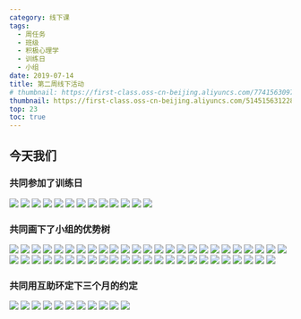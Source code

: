 ```yaml
---
category: 线下课
tags:
  - 周任务
  - 班级
  - 积极心理学
  - 训练日
  - 小组
date: 2019-07-14
title: 第二周线下活动
# thumbnail: https://first-class.oss-cn-beijing.aliyuncs.com/7741563097937_.pic_hd.jpg
thumbnail: https://first-class.oss-cn-beijing.aliyuncs.com/51451563122895_.pic.jpg
top: 23
toc: true
---
```


## 今天我们
<!-- more -->

### 共同参加了训练日
<div class="justified-gallery">
    <img src="https://first-class.oss-cn-beijing.aliyuncs.com/51141563114041_.pic.jpg">
    <img src="https://first-class.oss-cn-beijing.aliyuncs.com/51121563114035_.pic.jpg">
    <img src="https://first-class.oss-cn-beijing.aliyuncs.com/51111563114019_.pic.jpg">
    <img src="https://first-class.oss-cn-beijing.aliyuncs.com/51211563114100_.pic.jpg">
    <img src="https://first-class.oss-cn-beijing.aliyuncs.com/51221563114119_.pic.jpg">
    <img src="https://first-class.oss-cn-beijing.aliyuncs.com/51151563114043_.pic.jpg">
    <img src="https://first-class.oss-cn-beijing.aliyuncs.com/51201563114095_.pic.jpg">
    <img src="https://first-class.oss-cn-beijing.aliyuncs.com/51511563122901_.pic.jpg">
    <img src="https://first-class.oss-cn-beijing.aliyuncs.com/51101563113980_.pic.jpg">
    <img src="https://first-class.oss-cn-beijing.aliyuncs.com/51171563114049_.pic.jpg">
    <img src="https://first-class.oss-cn-beijing.aliyuncs.com/51191563114093_.pic.jpg">
    <img src="https://first-class.oss-cn-beijing.aliyuncs.com/51181563114065_.pic.jpg">
    <img src="https://first-class.oss-cn-beijing.aliyuncs.com/51131563114040_.pic.jpg">
</div>


### 共同画下了小组的优势树

<div class="justified-gallery">
    <img src="https://first-class.oss-cn-beijing.aliyuncs.com/7451563093653_.pic_hd.jpg">
    <img src="https://first-class.oss-cn-beijing.aliyuncs.com/7541563093714_.pic_hd.jpg">
    <img src="https://first-class.oss-cn-beijing.aliyuncs.com/7561563093733_.pic_hd.jpg">
    <img src="https://first-class.oss-cn-beijing.aliyuncs.com/7411563093615_.pic_hd.jpg">
    <img src="https://first-class.oss-cn-beijing.aliyuncs.com/7421563093623_.pic_hd.jpg">
    <img src="https://first-class.oss-cn-beijing.aliyuncs.com/7571563093741_.pic_hd.jpg">
    <img src="https://first-class.oss-cn-beijing.aliyuncs.com/7481563093679_.pic_hd.jpg">
    <img src="https://first-class.oss-cn-beijing.aliyuncs.com/7521563093703_.pic_hd.jpg">
    <img src="https://first-class.oss-cn-beijing.aliyuncs.com/7501563093693_.pic_hd.jpg">
    <img src="https://first-class.oss-cn-beijing.aliyuncs.com/7591563093921_.pic_hd.jpg">
    <img src="https://first-class.oss-cn-beijing.aliyuncs.com/7471563093673_.pic_hd.jpg">
    <img src="https://first-class.oss-cn-beijing.aliyuncs.com/7431563093631_.pic_hd.jpg">
    <img src="https://first-class.oss-cn-beijing.aliyuncs.com/7461563093664_.pic_hd.jpg">
    <img src="https://first-class.oss-cn-beijing.aliyuncs.com/7441563093643_.pic_hd.jpg">
    <img src="https://first-class.oss-cn-beijing.aliyuncs.com/7581563093916_.pic_hd.jpg">
    <img src="https://first-class.oss-cn-beijing.aliyuncs.com/51971563113501_.pic.jpg">
    <img src="https://first-class.oss-cn-beijing.aliyuncs.com/51961563113500_.pic.jpg">
    <img src="https://first-class.oss-cn-beijing.aliyuncs.com/51491563122899_.pic.jpg">
    <img src="https://first-class.oss-cn-beijing.aliyuncs.com/51471563122897_.pic.jpg">
    <img src="https://first-class.oss-cn-beijing.aliyuncs.com/51951563113487_.pic.jpg">
    <img src="https://first-class.oss-cn-beijing.aliyuncs.com/51461563122896_.pic.jpg">
    <img src="https://first-class.oss-cn-beijing.aliyuncs.com/51981563113524_.pic.jpg">
    <img src="https://first-class.oss-cn-beijing.aliyuncs.com/51991563113526_.pic.jpg">
    <img src="https://first-class.oss-cn-beijing.aliyuncs.com/51501563122900_.pic.jpg">
    <img src="https://first-class.oss-cn-beijing.aliyuncs.com/52061563113618_.pic.jpg">
    <img src="https://first-class.oss-cn-beijing.aliyuncs.com/52071563113668_.pic.jpg">
    <img src="https://first-class.oss-cn-beijing.aliyuncs.com/52021563113558_.pic.jpg">
    <img src="https://first-class.oss-cn-beijing.aliyuncs.com/52001563113551_.pic.jpg">
    <img src="https://first-class.oss-cn-beijing.aliyuncs.com/52051563113616_.pic.jpg">
    <img src="https://first-class.oss-cn-beijing.aliyuncs.com/51921563113468_.pic.jpg">
    <img src="https://first-class.oss-cn-beijing.aliyuncs.com/51441563122894_.pic.jpg">
    <img src="https://first-class.oss-cn-beijing.aliyuncs.com/51941563113485_.pic.jpg">
    <img src="https://first-class.oss-cn-beijing.aliyuncs.com/52041563113611_.pic.jpg">
    <img src="https://first-class.oss-cn-beijing.aliyuncs.com/51061563113893_.pic.jpg">
    <img src="https://first-class.oss-cn-beijing.aliyuncs.com/51431563122893_.pic.jpg">
    <img src="https://first-class.oss-cn-beijing.aliyuncs.com/51931563113470_.pic.jpg">
    <img src="https://first-class.oss-cn-beijing.aliyuncs.com/51481563122898_.pic.jpg">
    <img src="https://first-class.oss-cn-beijing.aliyuncs.com/52121563113732_.pic.jpg">
    <img src="https://first-class.oss-cn-beijing.aliyuncs.com/52081563113684_.pic.jpg">
    <img src="https://first-class.oss-cn-beijing.aliyuncs.com/52161563113784_.pic.jpg">
    <img src="https://first-class.oss-cn-beijing.aliyuncs.com/51051563113883_.pic.jpg">
    <img src="https://first-class.oss-cn-beijing.aliyuncs.com/52191563113818_.pic.jpg">
    <img src="https://first-class.oss-cn-beijing.aliyuncs.com/52101563113694_.pic.jpg">
    <img src="https://first-class.oss-cn-beijing.aliyuncs.com/51021563113872_.pic.jpg">
    <img src="https://first-class.oss-cn-beijing.aliyuncs.com/51071563113915_.pic.jpg">
    <img src="https://first-class.oss-cn-beijing.aliyuncs.com/52171563113792_.pic.jpg">
    <img src="https://first-class.oss-cn-beijing.aliyuncs.com/52111563113724_.pic.jpg">
    <img src="https://first-class.oss-cn-beijing.aliyuncs.com/51081563113930_.pic.jpg">
    <img src="https://first-class.oss-cn-beijing.aliyuncs.com/51091563113979_.pic.jpg">
</div>

### 共同用互助环定下三个月的约定

<div class="justified-gallery">
    <img src="https://first-class.oss-cn-beijing.aliyuncs.com/52221563113857_.pic.jpg">
    <img src="https://first-class.oss-cn-beijing.aliyuncs.com/7741563097937_.pic_hd.jpg">
    <img src="https://first-class.oss-cn-beijing.aliyuncs.com/7731563097709_.pic_hd.jpg">
    <img src="https://first-class.oss-cn-beijing.aliyuncs.com/7761563098211_.pic_hd.jpg">
    <img src="https://first-class.oss-cn-beijing.aliyuncs.com/7621563097664_.pic_hd.jpg">
    <img src="https://first-class.oss-cn-beijing.aliyuncs.com/7771563098218_.pic_hd.jpg">
    <img src="https://first-class.oss-cn-beijing.aliyuncs.com/7531563093709_.pic_hd.jpg">
    <img src="https://first-class.oss-cn-beijing.aliyuncs.com/7601563096915_.pic_hd.jpg">
    <img src="https://first-class.oss-cn-beijing.aliyuncs.com/51011563113863_.pic.jpg">
    <img src="https://first-class.oss-cn-beijing.aliyuncs.com/51001563113861_.pic.jpg">
    <img src="https://first-class.oss-cn-beijing.aliyuncs.com/51031563113874_.pic.jpg">    
</div>